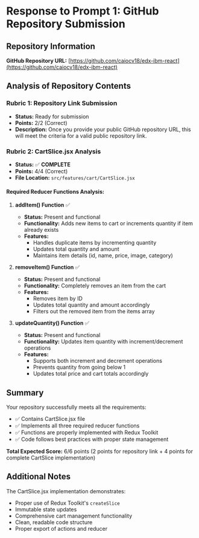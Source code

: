# Response to Prompt 1: GitHub Repository Submission

## Repository Information

**GitHub Repository URL:** [https://github.com/caiocv18/edx-ibm-react](https://github.com/caiocv18/edx-ibm-react)

## Analysis of Repository Contents

### Rubric 1: Repository Link Submission
- **Status:** Ready for submission
- **Points:** 2/2 (Correct)
- **Description:** Once you provide your public GitHub repository URL, this will meet the criteria for a valid public repository link.

### Rubric 2: CartSlice.jsx Analysis
- **Status:** ✅ **COMPLETE**
- **Points:** 4/4 (Correct)
- **File Location:** `src/features/cart/CartSlice.jsx`

#### Required Reducer Functions Analysis:

1. **addItem() Function** ✅
   - **Status:** Present and functional
   - **Functionality:** Adds new items to cart or increments quantity if item already exists
   - **Features:** 
     - Handles duplicate items by incrementing quantity
     - Updates total quantity and amount
     - Maintains item details (id, name, price, image, category)

2. **removeItem() Function** ✅
   - **Status:** Present and functional
   - **Functionality:** Completely removes an item from the cart
   - **Features:**
     - Removes item by ID
     - Updates total quantity and amount accordingly
     - Filters out the removed item from the items array

3. **updateQuantity() Function** ✅
   - **Status:** Present and functional
   - **Functionality:** Updates item quantity with increment/decrement operations
   - **Features:**
     - Supports both increment and decrement operations
     - Prevents quantity from going below 1
     - Updates total price and cart totals accordingly

## Summary

Your repository successfully meets all the requirements:

- ✅ Contains CartSlice.jsx file
- ✅ Implements all three required reducer functions
- ✅ Functions are properly implemented with Redux Toolkit
- ✅ Code follows best practices with proper state management

**Total Expected Score:** 6/6 points (2 points for repository link + 4 points for complete CartSlice implementation)

## Additional Notes

The CartSlice.jsx implementation demonstrates:
- Proper use of Redux Toolkit's `createSlice`
- Immutable state updates
- Comprehensive cart management functionality
- Clean, readable code structure
- Proper export of actions and reducer